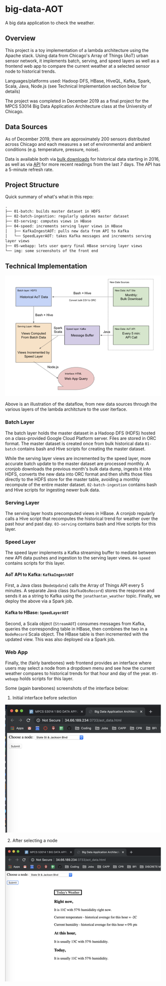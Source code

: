 # big-data-AOT

A big data application to check the weather.

## Overview

This project is a toy implementation of a lambda architecture using the Apache stack. Using data from Chicago's Array of Things (AoT) urban sensor network, it implements batch, serving, and speed layers as well as a frontend web app to compare the current weather at a selected sensor node to historical trends.

Languages/platforms used: Hadoop DFS, HBase, HiveQL, Kafka, Spark, Scala, Java, Node.js (see Technical Implementation section below for details)

The project was completed in December 2019 as a final project for the MPCS 53014 Big Data Application Architecture class at the University of Chicago.

## Data Sources

As of December 2019, there are approximately 200 sensors distributed across Chicago and each measures a set of environmental and ambient conditions (e.g. temperature, pressure, noise).

Data is available both via [bulk downloads](https://aot-file-browser.plenar.io/data-sets/chicago-complete) for historical data starting in 2016, as well as via [API](https://aot-file-browser.plenar.io/) for more recent readings from the last 7 days. The API has a 5-minute refresh rate.

## Project Structure

Quick summary of what's what in this repo:

```
.
├── 01-batch: builds master dataset in HDFS
├── 02-batch-ingestion: regularly updates master dataset
├── 03-serving: computes views in HBase
├── 04-speed: increments serving layer views in HBase
│   ├── KafkaIngestAOT: pulls new data from API to Kafka
│   └── SpeedLayerAOT: takes Kafka messages and increments serving layer views
├── 05-webapp: lets user query final HBase serving layer views
└── img: some screenshots of the front end
```

## Technical Implementation

![](diagram.png)

Above is an illustration of the dataflow, from new data sources through the various layers of the lambda architcture to the user iterface.

### Batch Layer

The batch layer holds the master dataset in a Hadoop DFS (HDFS) hosted on a class-provided Google Cloud Platform server. Files are stored in ORC format. The master dataset is created once from bulk historical data `01-batch` contains bash and Hive scripts for creating the master dataset.

While the serving layer views are incremented by the speed layer, more accurate batch update to the master dataset are processed monthly. A cronjob downloads the previous month's bulk data dump, ingests it into HDFS, converts the new data into ORC format and then shifts those files directly to the HDFS store for the master table, avoiding a monthly recompute of the entire master dataset. `02-batch-ingestion` contains bash and Hive scripts for ingesting newer bulk data.

### Serving Layer

The serving layer hosts precomputed views in HBase. A cronjob regularly calls a Hive script that recomputes the historical trend for weather over the past hour and past day. `03-serving` contains bash and Hive scripts for this layer.

### Speed Layer

The speed layer implements a Kafka streaming buffer to mediate between new API data pushes and ingestion to the serving layer views. `04-speed` contains scripts for this layer.

#### AoT API to Kafka: `KafkaIngestAOT`

First, a Java class (`NodeUpdate`) calls the Array of Things API every 5 minutes. A separate Java class (`KafkaObsRecord`) stores the response and sends it as a string to Kafka using the `jonathantan_weather` topic. Finally, we deploy the above via a Spark job.

#### Kafka to HBase: `SpeedLayerAOT`

Second, a Scala object (`StreamAOT`) consumes messages from Kafka, queries the corresponding table in HBase, then combines the two in a `NodeRecord` Scala object. The HBase table is then incremented with the updated view. This was also deployed via a Spark job.

### Web App

Finally, the (fairly barebones) web frontend provides an interface where users may select a node from a dropdown menu and see how the current weather compares to historical trends for that hour and day of the year. `05-webapp` holds scripts for this layer.

Some (again barebones) screenshots of the interface below:

1. Initial interface before selection

![Initial interface](https://github.com/jtanwk/big-data-AOT/blob/master/img/Screen%20Shot%202019-12-11%20at%2010.46.04%20PM.png)

2. After selecting a node

![After selection](https://github.com/jtanwk/big-data-AOT/blob/master/img/Screen%20Shot%202019-12-11%20at%2010.46.14%20PM.png)
